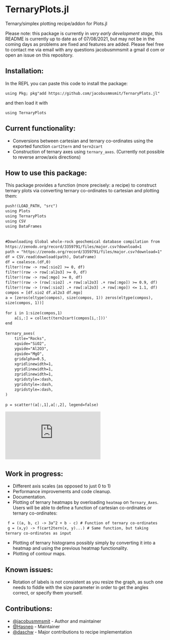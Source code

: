 # TernaryPlots.jl
Ternary/simplex plotting recipe/addon for Plots.jl

Please note: this package is currently in _very early development stage_, this README is currently up to date as of 07/08/2021, but may not be in the coming days as problems are fixed and features are added. Please feel free to contact me via email with any questions jacobusmmsmit a gmail d com or open an issue on this repository.

## Installation:
In the REPL you can paste this code to install the package:
```
using Pkg; pkg"add https://github.com/jacobusmmsmit/TernaryPlots.jl"
```
and then load it with
```
using TernaryPlots
```


## Current functionality:
* Conversions between cartesian and ternary co-ordinates using the exported function `cart2tern` and `tern2cart`
* Construction of ternary axes using `ternary_axes`. (Currently not possible to reverse arrow/axis directions)

## How to use this package:
This package provides a function (more precisely: a recipe) to construct ternary plots via converting ternary co-ordinates to cartesian and plotting them:
```
push!(LOAD_PATH, "src")
using Plots
using TernaryPlots
using CSV
using DataFrames


#Downloading Global whole-rock geochemical database compilation from https://zenodo.org/record/3359791/files/major.csv?download=1
path = "https://zenodo.org/record/3359791/files/major.csv?download=1"
df = CSV.read(download(path), DataFrame)
df = coalesce.(df,0)
filter!(row -> row[:sio2] >= 0, df)
filter!(row -> row[:al2o3] >= 0, df)
filter!(row -> row[:mgo] >= 0, df)
filter!(row -> (row[:sio2] .+ row[:al2o3] .+ row[:mgo]) >= 0.9, df)
filter!(row -> (row[:sio2] .+ row[:al2o3] .+ row[:mgo]) <= 1.1, df)
compos = [df.sio2 df.al2o3 df.mgo]
a = [zeros(eltype(compos), size(compos, 1)) zeros(eltype(compos), size(compos, 1))]

for i in 1:size(compos,1)
    a[i,:] = collect(tern2cart(compos[i,:]))'
end

ternary_axes(
    title="Rocks",
    xguide="SiO2",
    yguide="Al2O3",
    zguide="MgO",
    gridalpha=0.5,
    xgridlinewidth=1,
    ygridlinewidth=1,
    zgridlinewidth=1,
    xgridstyle=:dash,
    ygridstyle=:dash,
    zgridstyle=:dash,
)

p = scatter!(a[:,1],a[:,2], legend=false)
```
![](https://github.com/jacobusmmsmit/TernaryPlots.jl/blob/master/outputs/example_plot.pdf?raw=true)


## Work in progress:
* Different axis scales (as opposed to just 0 to 1)
* Performance improvements and code cleanup.
* Documentation.
* Plotting of ternary heatmaps by overloading `heatmap` on `Ternary_Axes`. Users will be able to define a function of cartesian co-ordinates or ternary co-ordinates:
```
 f = ((a, b, c) -> 3a^2 + b - c) # Function of ternary co-ordinates
 g = (x,y) -> f(cart2tern(x, y)...) # Same function, but taking ternary co-ordinates as input
```
* Plotting of ternary histograms possibly simply by converting it into a heatmap and using the previous heatmap functionality.
* Plotting of contour maps.

## Known issues:
* Rotation of labels is not consistent as you resize the graph, as such one needs to fiddle with the size parameter in order to get the angles correct, or specify them yourself.

## Contributions:
* [@jacobusmmsmit](https://github.com/jacobusmmsmit) - Author and maintainer
* [@Hasnep](https://github.com/Hasnep) - Maintainer
* [@daschw](https://github.com/daschw) - Major contributions to recipe implementation
<!-- * [@brenhinkeller](https://github.com/brenhinkeller) - Major contributions for ternary histograms -->

